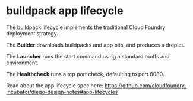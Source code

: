 # buildpack app lifecycle 

The buildpack lifecycle implements the traditional Cloud Foundry deployment
strategy.

The **Builder** downloads buildpacks and app bits, and produces a droplet.

The **Launcher** runs the start command using a standard rootfs and
environment.

The **Healthcheck** runs a tcp port check, defaulting to port 8080.

Read about the app lifecycle spec here: https://github.com/cloudfoundry-incubator/diego-design-notes#app-lifecycles
